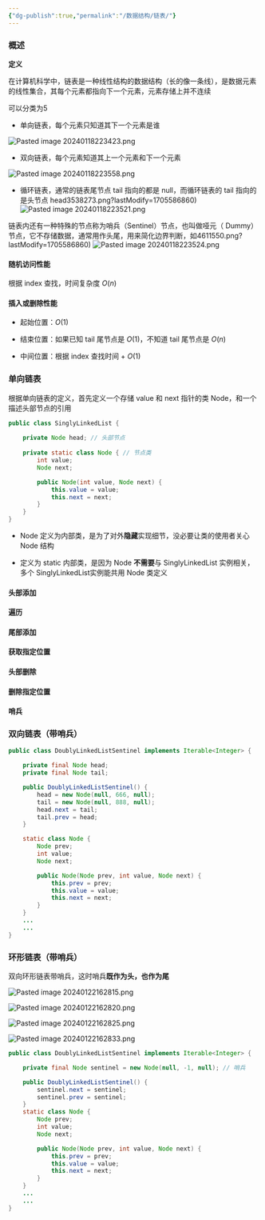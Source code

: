 ```yaml
---
{"dg-publish":true,"permalink":"/数据结构/链表/"}
---
```



### 概述

**定义**

在计算机科学中，链表是一种线性结构的数据结构（长的像一条线），是数据元素的线性集合，其每个元素都指向下一个元素，元素存储上并不连续

可以分类为5

- 单向链表，每个元素只知道其下一个元素是谁
    
![Pasted image 20240118223423.png](/img/user/pic/Pasted%20image%2020240118223423.png)

- 双向链表，每个元素知道其上一个元素和下一个元素
    
![Pasted image 20240118223558.png](/img/user/pic/Pasted%20image%2020240118223558.png)

- 循环链表，通常的链表尾节点 tail 指向的都是 null，而循环链表的 tail 指向的是头节点 head3538273.png?lastModify=1705586860)
	![Pasted image 20240118223521.png](/img/user/pic/Pasted%20image%2020240118223521.png)

链表内还有一种特殊的节点称为哨兵（Sentinel）节点，也叫做哑元（ Dummy）节点，它不存储数据，通常用作头尾，用来简化边界判断，如4611550.png?lastModify=1705586860)
![Pasted image 20240118223524.png](/img/user/pic/Pasted%20image%2020240118223524.png)

#### **随机访问性能**

根据 index 查找，时间复杂度 $O(n)$

#### **插入或删除性能**

- 起始位置：$O(1)$
    
- 结束位置：如果已知 tail 尾节点是 $O(1)$，不知道 tail 尾节点是 $O(n)$
    
- 中间位置：根据 index 查找时间 + $O(1)$



### 单向链表

根据单向链表的定义，首先定义一个存储 value 和 next 指针的类 Node，和一个描述头部节点的引用
```java
public class SinglyLinkedList {
    
    private Node head; // 头部节点
    
    private static class Node { // 节点类
        int value;
        Node next;

        public Node(int value, Node next) {
            this.value = value;
            this.next = next;
        }
    }
}
```

- Node 定义为内部类，是为了对外**隐藏**实现细节，没必要让类的使用者关心 Node 结构
    
- 定义为 static 内部类，是因为 Node **不需要**与 SinglyLinkedList 实例相关，多个 SinglyLinkedList实例能共用 Node 类定义

#### 头部添加

#### 遍历
#### 尾部添加
#### 获取指定位置

#### 头部删除

#### 删除指定位置

#### 哨兵


### 双向链表（带哨兵）

```java
public class DoublyLinkedListSentinel implements Iterable<Integer> {

    private final Node head;
    private final Node tail;

    public DoublyLinkedListSentinel() {
        head = new Node(null, 666, null);
        tail = new Node(null, 888, null);
        head.next = tail;
        tail.prev = head;
    }

    static class Node {
        Node prev;
        int value;
        Node next;

        public Node(Node prev, int value, Node next) {
            this.prev = prev;
            this.value = value;
            this.next = next;
        }
    }
	...
	...
}
```


### 环形链表（带哨兵）
双向环形链表带哨兵，这时哨兵**既作为头，也作为尾**

![Pasted image 20240122162815.png](/img/user/pic/Pasted%20image%2020240122162815.png)

![Pasted image 20240122162820.png](/img/user/pic/Pasted%20image%2020240122162820.png)

![Pasted image 20240122162825.png](/img/user/pic/Pasted%20image%2020240122162825.png)

![Pasted image 20240122162833.png](/img/user/pic/Pasted%20image%2020240122162833.png)

```java
public class DoublyLinkedListSentinel implements Iterable<Integer> {

	private final Node sentinel = new Node(null, -1, null); // 哨兵

    public DoublyLinkedListSentinel() {
        sentinel.next = sentinel;
        sentinel.prev = sentinel;
    }
	static class Node {
        Node prev;
        int value;
        Node next;

        public Node(Node prev, int value, Node next) {
            this.prev = prev;
            this.value = value;
            this.next = next;
        }
    }
	...
	...
}
```







